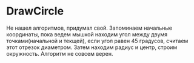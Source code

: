 # DrawCircle
Не нашел алгоритмов, придумал свой. 
Запоминаем начальные координаты, пока ведем мышкой находим угол между двумя точками(начальной и текщей), если угол равен 45 градусов, считаем этот отрезок диаметром. Затем находим радиус и центр, строим окружность.
Алгоритм не совсем верен.
